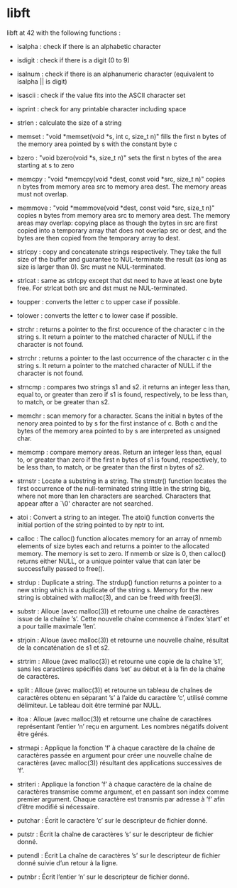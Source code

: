 # libft
libft at 42 with the following functions :

- isalpha : check if there is an alphabetic character

- isdigit : check if there is a digit (0 to 9)

- isalnum : check if there is an alphanumeric character (equivalent to isalpha || is digit)

- isascii : check if the value fits into the ASCII character set

- isprint : check for any printable character including space

- strlen : calculate the size of a string

- memset : "void *memset(void *s, int c, size_t n)" fills the first n bytes of the memory area pointed by s with the constant byte c

- bzero : "void bzero(void *s, size_t n)" sets the first n bytes of the area starting at s to zero

- memcpy : "void *memcpy(void *dest, const void *src, size_t n)" copies n bytes from memory area src to memory area dest. The memory areas must not overlap.

- memmove : "void *memmove(void *dest, const void *src, size_t n)" copies n bytes from memory area src to memory area dest. The memory areas may overlap: copying place as though the bytes in src are first copied into a temporary array that does not overlap src or dest, and the bytes are then copied from the temporary array to dest.

- strlcpy : copy and concatenate strings respectively. They take the full size of the buffer and guarantee to NUL-terminate the result (as long as size is larger than 0). Src must ne NUL-terminated.

- strlcat : same as strlcpy except that dst need to have at least one byte free. For strlcat both src and dst must ne NUL-terminated.

- toupper : converts the letter c to upper case if possible.

- tolower : converts the letter c to lower case if possible.

- strchr : returns a pointer to the first occurence of the character c in the string s. It return a pointer to the matched character of NULL if the character is not found. 

- strrchr : returns a pointer to the last occurrence of the character c in the string s. It return a pointer to the matched character of NULL if the character is not found. 

- strncmp : compares two strings s1 and s2. it returns an integer less than, equal to, or greater than zero if s1 is found, respectively, to be less than, to match, or be greater than s2. 

- memchr : scan memory for a character. Scans the initial n bytes of the nenory area pointed to by s for the first instance of c. Both c and the bytes of the memory area pointed to by s are interpreted as unsigned char. 

- memcmp : compare memory areas. Return an integer less than, equal to, or greater than zero if the first n bytes of s1 is found, respectively, to be less than, to match, or be greater than the first n bytes of s2.

- strnstr : Locate a substring in a string. The strnstr() function locates the first	occurrence of the  null-terminated  string little in the string big, where not more than len characters are searched. Characters that appear after a `\0' character are not searched.

- atoi : Convert a string to an integer. The atoi() function converts the initial portion of the string pointed to by nptr to int. 

- calloc : The calloc() function allocates memory for an array of nmemb elements of size bytes each and returns a pointer to the allocated memory. The memory is set to zero. If nmemb or size is 0, then calloc() returns either NULL, or a unique pointer value that can later be successfully passed to free().

- strdup : Duplicate a string. The strdup() function returns a pointer to a new string which is a duplicate of the string s. Memory for the new string is obtained with malloc(3), and can be freed with free(3).

- substr : Alloue (avec malloc(3)) et retourne une chaîne de caractères issue de la chaîne ’s’. Cette nouvelle chaîne commence à l’index ’start’ et a pour taille maximale ’len’.
 
- strjoin : Alloue (avec malloc(3)) et retourne une nouvelle chaîne, résultat de la concaténation de s1 et s2.

- strtrim : Alloue (avec malloc(3)) et retourne une copie de la chaîne ’s1’, sans les caractères spécifiés dans ’set’ au début et à la fin de la chaîne de
caractères.

- split : Alloue (avec malloc(3)) et retourne un tableau de chaînes de caractères obtenu en séparant ’s’ à l’aide du caractère ’c’, utilisé comme délimiteur. Le tableau doit être terminé par NULL.

- itoa : Alloue (avec malloc(3)) et retourne une chaîne de caractères représentant l’entier ’n’ reçu en argument. Les nombres négatifs doivent être gérés.

- strmapi : Applique la fonction ’f’ à chaque caractère de la chaîne de caractères passée en argument pour créer une nouvelle chaîne de caractères (avec malloc(3)) résultant des applications successives de ’f’.

- striteri : Applique la fonction ’f’ à chaque caractère de la chaîne de caractères transmise comme argument, et en passant son index comme premier argument. Chaque caractère est transmis par adresse à ’f’ afin d’être modifié si nécessaire.

- putchar : Écrit le caractère ’c’ sur le descripteur de fichier donné.

- putstr : Écrit la chaîne de caractères ’s’ sur le descripteur de fichier donné.

- putendl : Écrit La chaîne de caractères ’s’ sur le descripteur de fichier donné suivie d’un retour à la ligne.

- putnbr : Écrit l’entier ’n’ sur le descripteur de fichier donné.
